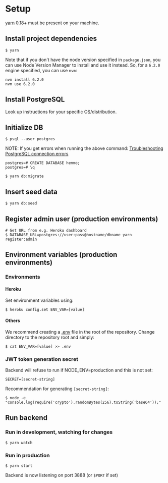 # Setup

[yarn](https://github.com/yarnpkg/yarn) 0.18+ must be present on your machine.

## Install project dependencies
```
$ yarn
```
Note that if you don't have the node version specified in `package.json`, you can use Node Version Manager to install and use it instead. So, for a `6.2.0` engine specified, you can use `nvm`:
```
nvm install 6.2.0
nvm use 6.2.0
```

## Install PostgreSQL

Look up instructions for your specific OS/distribution.

## Initialize DB
```
$ psql --user postgres
```

NOTE: If you get errors when running the above command:
[Troubleshooting PostgreSQL connection errors](/docs/POSTGRESQL.md)

```
postgres=# CREATE DATABASE hemmo;
postgres=# \q
```

```
$ yarn db:migrate
```

## Insert seed data
```
$ yarn db:seed
```

## Register admin user (production environments)
```
# Get URL from e.g. Heroku dashboard
$ DATABASE_URL=postgres://user:pass@hostname/dbname yarn register:admin
```

## Environment variables (production environments)
### Environments
#### Heroku

Set environment variables using:

```
$ heroku config.set ENV_VAR=[value]
```

#### Others

We recommend creating a [.env](https://www.npmjs.com/package/dotenv) file in
the root of the repository. Change directory to the repository root and simply:

```
$ cat ENV_VAR=[value] >> .env
```

### JWT token generation secret
Backend will refuse to run if NODE_ENV=production and this is not set:
```
SECRET=[secret-string]
```

Recommendation for generating `[secret-string]`:
```
$ node -e "console.log(require('crypto').randomBytes(256).toString('base64'));"
```

## Run backend
### Run in development, watching for changes
```
$ yarn watch
```

### Run in production
```
$ yarn start
```

Backend is now listening on port 3888 (or `$PORT` if set)
